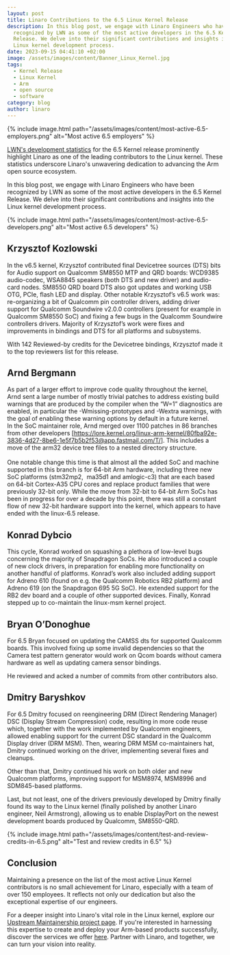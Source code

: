```yaml
---
layout: post
title: Linaro Contributions to the 6.5 Linux Kernel Release
description: In this blog post, we engage with Linaro Engineers who have been
  recognized by LWN as some of the most active developers in the 6.5 Kernel
  Release. We delve into their significant contributions and insights into the
  Linux kernel development process.
date: 2023-09-15 04:41:10 +02:00
image: /assets/images/content/Banner_Linux_Kernel.jpg
tags:
  - Kernel Release
  - Linux Kernel
  - Arm
  - open source
  - software
category: blog
author: linaro
---
```

{% include image.html path="/assets/images/content/most-active-6.5-employers.png" alt="Most active 6.5 employers" %}

[LWN's development statistics](https://lwn.net/Articles/941675/) for the 6.5 Kernel release prominently highlight Linaro as one of the leading contributors to the Linux kernel. These statistics underscore Linaro's unwavering dedication to advancing the Arm open source ecosystem.

In this blog post, we engage with Linaro Engineers who have been recognized by LWN as some of the most active developers in the 6.5 Kernel Release. We delve into their significant contributions and insights into the Linux kernel development process.

{% include image.html path="/assets/images/content/most-active-6.5-developers.png" alt="Most active 6.5 developers" %}

## Krzysztof Kozlowski

In the v6.5 kernel, Krzysztof contributed final Devicetree sources (DTS) bits for Audio support on Qualcomm SM8550 MTP and QRD boards: WCD9385 audio-codec, WSA8845 speakers (both DTS and new driver) and audio-card nodes. SM8550 QRD board DTS also got updates and working USB OTG, PCIe, flash LED and display. Other notable Krzysztof’s v6.5 work was: re-organizing a bit of Qualcomm pin controller drivers, adding driver support for Qualcomm Soundwire v2.0.0 controllers (present for example in Qualcomm SM8550 SoC) and fixing a few bugs in the Qualcomm Soundwire controllers drivers. Majority of Krzysztof’s work were fixes and improvements in bindings and DTS for all platforms and subsystems.

With 142 Reviewed-by credits for the Devicetree bindings, Krzysztof made it to the top reviewers list for this release.

## Arnd Bergmann

As part of a larger effort to improve code quality throughout the kernel, Arnd sent a large number of mostly trivial patches to address existing build warnings that are produced by the compiler when the “W=1” diagnostics are enabled, in particular the -Wmissing-prototypes and -Wextra warnings, with the goal of enabling these warning options by default in a future kernel.\
In the SoC maintainer role, Arnd merged over 1100 patches in 86 branches from other developers \[<https://lore.kernel.org/linux-arm-kernel/80fba92e-3836-4d27-8be6-1e5f7b5b2f53@app.fastmail.com/T/>]. This includes a move of the arm32 device tree files to a nested directory structure.\
\
One notable change this time is that almost all the added SoC and machine supported in this branch is for 64-bit Arm hardware, including three new SoC platforms (stm32mp2,  ma35d1 and amlogic-c3) that are each based on 64-bit Cortex-A35 CPU cores and replace product families that were previously 32-bit only. While the move from 32-bit to 64-bit Arm SoCs has been in progress for over a decade by this point, there was still a constant flow of new 32-bit hardware support into the kernel, which appears to have ended with the linux-6.5 release.

## Konrad Dybcio

This cycle, Konrad worked on squashing a plethora of low-level bugs concerning the majority of Snapdragon SoCs. He also introduced a couple of new clock drivers, in preparation for enabling more functionality on another handful of platforms. Konrad’s work also included adding support for Adreno 610 (found on e.g. the Qualcomm Robotics RB2 platform) and Adreno 619 (on the Snapdragon 695 5G SoC). He extended support for the RB2 dev board and a couple of other supported devices. Finally, Konrad stepped up to co-maintain the linux-msm kernel project.

## Bryan O’Donoghue

For 6.5 Bryan focused on updating the CAMSS dts for supported Qualcomm boards. This involved fixing up some invalid dependencies so that the Camera test pattern generator would work on Qcom boards without camera hardware as well as updating camera sensor bindings.

He reviewed and acked a number of commits from other contributors also.

## Dmitry Baryshkov 

For 6.5 Dmitry focused on reengineering DRM (Direct Rendering Manager) DSC (Display Stream Compression) code, resulting in more code reuse which, together with the work implemented by Qualcomm engineers, allowed enabling support for the current DSC standard in the Qualcomm Display driver (DRM MSM). Then, wearing DRM MSM co-maintainers hat, Dmitry continued working on the driver, implementing several fixes and cleanups.

Other than that, Dmitry continued his work on both older and new Qualcomm platforms, improving support for MSM8974, MSM8996 and SDM845-based platforms.

Last, but not least, one of the drivers previously developed by Dmitry finally found its way to the Linux kernel (finally polished by another Linaro engineer, Neil Armstrong), allowing us to enable DisplayPort on the newest development boards produced by Qualcomm, SM8550-QRD.

{% include image.html path="/assets/images/content/test-and-review-credits-in-6.5.png" alt="Test and review credits in 6.5" %}

## Conclusion

Maintaining a presence on the list of the most active Linux Kernel contributors is no small achievement for Linaro, especially with a team of over 150 employees. It reflects not only our dedication but also the exceptional expertise of our engineers.

For a deeper insight into Linaro's vital role in the Linux kernel, explore our [Upstream Maintainership project page](https://linaro.atlassian.net/wiki/spaces/UM/overview). If you're interested in harnessing this expertise to create and deploy your Arm-based products successfully, discover the services we offer [here](https://www.linaro.org/services/). Partner with Linaro, and together, we can turn your vision into reality.